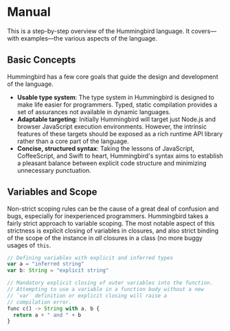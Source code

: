 # Manual

This is a step-by-step overview of the Hummingbird language. It covers—with examples—the various aspects of the language.

## Basic Concepts

Hummingbird has a few core goals that guide the design and development of the language.

* **Usable type system**: The type system in Hummingbird is designed to make life easier for programmers. Typed, static compilation provides a set of assurances not available in dynamic languages.
* **Adaptable targeting**: Initially Hummingbird will target just Node.js and browser JavaScript execution environments. However, the intrinsic features of these targets should be exposed as a rich runtime API library rather than a core part of the language.
* **Concise, structured syntax**: Taking the lessons of JavaScript, CoffeeScript, and Swift to heart, Hummingbird's syntax aims to establish a pleasant balance between explicit code structure and minimizing unnecessary punctuation.


## Variables and Scope

Non-strict scoping rules can be the cause of a great deal of confusion and bugs, especially for inexperienced programmers. Hummingbird takes a fairly strict approach to variable scoping. The most notable aspect of this strictness is explicit closing of variables in closures, and also strict binding of the scope of the instance in *all* closures in a class (no more buggy usages of `this`.

```js
// Defining variables with explicit and inferred types
var a = "inferred string"
var b: String = "explicit string"

// Mandatory explicit closing of outer variables into the function.
// Attempting to use a variable in a function body without a new
// `var` definition or explicit closing will raise a
// compilation error.
func c() -> String with a, b {
  return a + " and " + b
}
```
